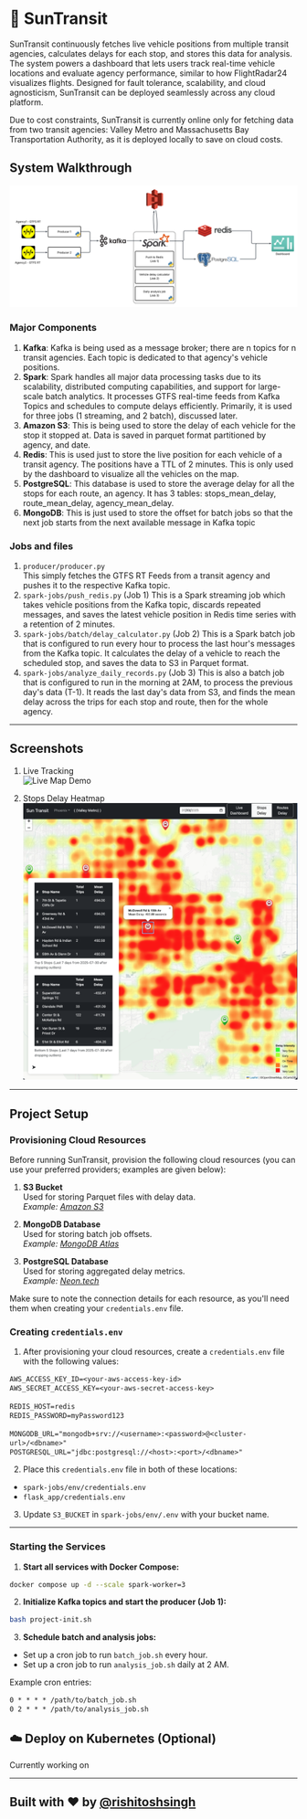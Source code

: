 # 🚌 SunTransit

SunTransit continuously fetches live vehicle positions from multiple transit agencies, calculates delays for each stop, and stores this data for analysis. The system powers a dashboard that lets users track real-time vehicle locations and evaluate agency performance, similar to how FlightRadar24 visualizes flights. Designed for fault tolerance, scalability, and cloud agnosticism, SunTransit can be deployed seamlessly across any cloud platform.

Due to cost constraints, SunTransit is currently online only for fetching data from two transit agencies: Valley Metro and Massachusetts Bay Transportation Authority, as it is deployed locally to save on cloud costs.


## System Walkthrough

![SunTransit Banner](docs/dataflow.png)

### Major Components
1. **Kafka**: Kafka is being used as a message broker; there are n topics for n transit agencies. Each topic is dedicated to that agency's vehicle positions.  
2. **Spark**: Spark handles all major data processing tasks due to its scalability, distributed computing capabilities, and support for large-scale batch analytics. It processes GTFS real-time feeds from Kafka Topics and schedules to compute delays efficiently. Primarily, it is used for three jobs (1 streaming, and 2 batch), discussed later.
3. **Amazon S3**: This is being used to store the delay of each vehicle for the stop it stopped at. Data is saved in parquet format partitioned by agency, and date.
4. **Redis**: This is used just to store the live position for each vehicle of a transit agency. The positions have a TTL of 2 minutes. This is only used by the dashboard to visualize all the vehicles on the map.
5. **PostgreSQL**: This database is used to store the average delay for all the stops for each route, an agency. It has 3 tables: stops_mean_delay, route_mean_delay, agency_mean_delay.
6. **MongoDB**: This is just used to store the offset for batch jobs so that the next job starts from the next available message in Kafka topic

### Jobs and files
1. `producer/producer.py`  
   This simply fetches the GTFS RT Feeds from a transit agency and pushes it to the respective Kafka topic.
2. `spark-jobs/push_redis.py` (Job 1)
   This is a Spark streaming job which takes vehicle positions from the Kafka topic, discards repeated messages, and saves the latest vehicle position in Redis time series with a retention of 2 minutes.
3. `spark-jobs/batch/delay_calculator.py` (Job 2)
   This is a Spark batch job that is configured to run every hour to process the last hour's messages from the Kafka topic. It calculates the delay of a vehicle to reach the scheduled stop, and saves the data to S3 in Parquet format.
4. `spark-jobs/analyze_daily_records.py`  (Job 3)
   This is also a batch job that is configured to run in the morning at 2AM, to process the previous day's data (T-1). It reads the last day's data from S3, and finds the mean delay across the trips for each stop and route, then for the whole agency.

---
## Screenshots

1. Live Tracking  
  ![Live Map Demo](docs/livemap.gif)

2. Stops Delay Heatmap
  ![Stops Delay Heatmap](docs/heatmap.png)


---

## Project Setup

### Provisioning Cloud Resources

Before running SunTransit, provision the following cloud resources (you can use your preferred providers; examples are given below):

1. **S3 Bucket**  
  Used for storing Parquet files with delay data.  
  _Example: [Amazon S3](https://aws.amazon.com/s3/)_

2. **MongoDB Database**  
  Used for storing batch job offsets.  
  _Example: [MongoDB Atlas](https://www.mongodb.com/products/platform/atlas-database)_

3. **PostgreSQL Database**  
  Used for storing aggregated delay metrics.  
  _Example: [Neon.tech](https://neon.tech/)_

Make sure to note the connection details for each resource, as you'll need them when creating your `credentials.env` file.

### Creating `credentials.env`

1. After provisioning your cloud resources, create a `credentials.env` file with the following values:

```env
AWS_ACCESS_KEY_ID=<your-aws-access-key-id>
AWS_SECRET_ACCESS_KEY=<your-aws-secret-access-key>

REDIS_HOST=redis
REDIS_PASSWORD=myPassword123

MONGODB_URL="mongodb+srv://<username>:<password>@<cluster-url>/<dbname>"
POSTGRESQL_URL="jdbc:postgresql://<host>:<port>/<dbname>"
```

2. Place this `credentials.env` file in both of these locations:
  - `spark-jobs/env/credentials.env`
  - `flask_app/credentials.env`

3. Update `S3_BUCKET` in `spark-jobs/env/.env` with your bucket name.

---

### Starting the Services

1. **Start all services with Docker Compose:**
  ```bash
  docker compose up -d --scale spark-worker=3
  ```

2. **Initialize Kafka topics and start the producer (Job 1):**
  ```bash
  bash project-init.sh
  ```

3. **Schedule batch and analysis jobs:**
  - Set up a cron job to run `batch_job.sh` every hour.
  - Set up a cron job to run `analysis_job.sh` daily at 2 AM.

Example cron entries:
```cron
0 * * * * /path/to/batch_job.sh
0 2 * * * /path/to/analysis_job.sh
```


## ☁️ Deploy on Kubernetes (Optional)

Currently working on


---

Built with ❤️ by [@rishitoshsingh](https://github.com/rishitoshsingh)
---